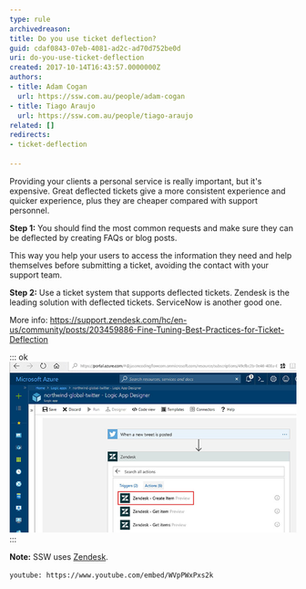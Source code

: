 ```yaml
---
type: rule
archivedreason: 
title: Do you use ticket deflection?
guid: cdaf0843-07eb-4081-ad2c-ad70d752be0d
uri: do-you-use-ticket-deflection
created: 2017-10-14T16:43:57.0000000Z
authors:
- title: Adam Cogan
  url: https://ssw.com.au/people/adam-cogan
- title: Tiago Araujo
  url: https://ssw.com.au/people/tiago-araujo
related: []
redirects:
- ticket-deflection

---
```


Providing your clients a personal service is really important, but it's expensive. Great deflected tickets give a more consistent experience and quicker experience, plus they are cheaper compared with support personnel. 

<!--endintro-->

**Step 1:** You should find the most common requests and make sure they can be deflected by creating FAQs or blog posts.

This way you help your users to access the information they need and help themselves before submitting a ticket, avoiding the contact with your support team.

**Step 2:** Use a ticket system that supports deflected tickets. Zendesk is the leading solution with deflected tickets. ServiceNow is another good one.

More info: https://support.zendesk.com/hc/en-us/community/posts/203459886-Fine-Tuning-Best-Practices-for-Ticket-Deflection

::: ok  
![Figure: You can use Azure Logic Apps with Cognitive Services to implement deflected tickets](azure-logic-deflected-tickets.jpg)  
:::  

**Note:** SSW uses     [Zendesk](https://www.ssw.com.au/ssw/Consulting/Zendesk.aspx).


`youtube: https://www.youtube.com/embed/WVpPWxPxs2k`

